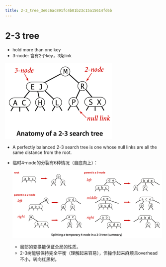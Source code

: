 ```yaml
---
title: 2-3_tree_3e6c6ac891fc4b01b23c15a15614fd6b
---
```


# 2-3 tree

- hold more than one key
- 3-node: 含有2个key，3条link

![2022-05-02_11-25-33](2-3%20tree%203e6c6ac891fc4b01b23c15a15614fd6b/2022-05-02_11-25-33.png)

- A perfectly balanced 2-3 search tree is one whose null links are all the same distance from the root.
- 临时4-node的分裂有6种情况（自底向上）：
    
    ![feaae5d2c45cc4f4369adc388bf9f060](2-3%20tree%203e6c6ac891fc4b01b23c15a15614fd6b/feaae5d2c45cc4f4369adc388bf9f060.png)
    
    - 局部的变换能保证全局的性质。
    - 2-3树能够保持完全平衡（理解起来容易），但操作起来麻烦且overhead不小，转向红黑树。